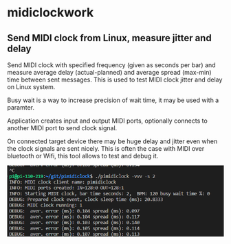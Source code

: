 # midiclockwork
## Send MIDI clock from Linux, measure jitter and delay

Send MIDI clock with specified frequency (given as seconds per bar) and measure average delay (actual-planned) and average spread (max-min) time between sent messages. This is used to test MIDI clock jitter and delay on Linux system.

Busy wait is a way to increase precision of wait time, it may be used with a paramter.

Application creates input and output MIDI ports, optionally connects to another MIDI port to send clock signal.

On connected target device there may be huge delay and jitter even when the clock signals are sent nicely. This is often the case with MIDI over bluetooth or Wifi, this tool allows to test and debug it. 




![Sample output](demo.png)






